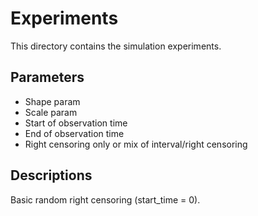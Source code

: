 # Experiments

This directory contains the simulation experiments.

## Parameters

- Shape param
- Scale param
- Start of observation time
- End of observation time
- Right censoring only or mix of interval/right censoring

## Descriptions

Basic random right censoring (start_time = 0).
